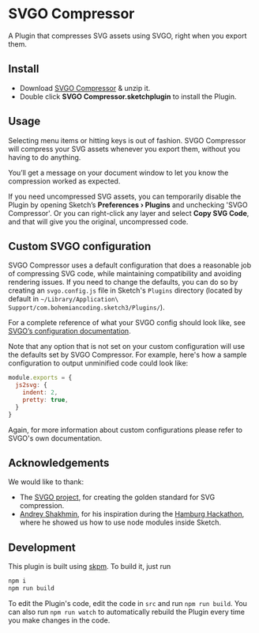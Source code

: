# SVGO Compressor

A Plugin that compresses SVG assets using SVGO, right when you export them.

## Install

- Download [SVGO Compressor](https://github.com/sketch-hq/svgo-compressor/releases/latest/download/SVGO.Compressor.sketchplugin.zip) & unzip it.
- Double click **SVGO Compressor.sketchplugin** to install the Plugin.

## Usage

Selecting menu items or hitting keys is out of fashion. SVGO Compressor will compress your SVG assets whenever you export them, without you having to do anything.

You’ll get a message on your document window to let you know the compression worked as expected.

If you need uncompressed SVG assets, you can temporarily disable the Plugin by opening Sketch’s **Preferences › Plugins** and unchecking 'SVGO Compressor'. Or you can right-click any layer and select **Copy SVG Code**, and that will give you the original, uncompressed code.

## Custom SVGO configuration

SVGO Compressor uses a default configuration that does a reasonable job of compressing SVG code, while maintaining compatibility and avoiding rendering issues. If you need to change the defaults, you can do so by creating an `svgo.config.js` file in Sketch's `Plugins` directory (located by default in `~/Library/Application\ Support/com.bohemiancoding.sketch3/Plugins/`).

For a complete reference of what your SVGO config should look like, see [SVGO’s configuration documentation](https://github.com/svg/svgo#configuration).

Note that any option that is not set on your custom configuration will use the defaults set by SVGO Compressor. For example, here's how a sample configuration to output unminified code could look like:

```javascript
module.exports = {
  js2svg: {
    indent: 2,
    pretty: true,
  }
}
```

Again, for more information about custom configurations please refer to SVGO's own documentation.

## Acknowledgements

We would like to thank:

- The [SVGO project](https://github.com/svg/svgo), for creating the golden standard for SVG compression.
- [Andrey Shakhmin](https://github.com/turbobabr), for his inspiration during the [Hamburg Hackathon](http://designtoolshackday.com), where he showed us how to use node modules inside Sketch.

## Development

This plugin is built using [skpm](https://github.com/skpm/skpm). To build it, just run

```bash
npm i
npm run build
```

To edit the Plugin's code, edit the code in `src` and run `npm run build`. You can also run `npm run watch` to automatically rebuild the Plugin every time you make changes in the code.
